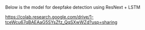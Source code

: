 Below is the model for deepfake detection using ResNext + LSTM 

https://colab.research.google.com/drive/1-tceWcu67qBAEAaG5SYsZfz_QqSXwWZd?usp=sharing
